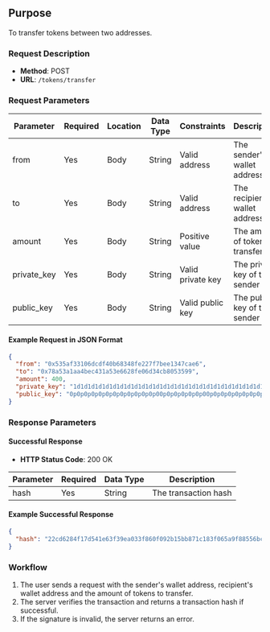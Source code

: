 ## Purpose
To transfer tokens between two addresses.

### Request Description
- **Method**: POST 
- **URL**: `/tokens/transfer`

### Request Parameters
| Parameter         | Required | Location | Data Type | Constraints        | Description                        |
| ----------------- | -------- | -------- | --------- | ------------------ | ---------------------------------- |
| from              | Yes      | Body     | String    | Valid address      | The sender's wallet address        |
| to                | Yes      | Body     | String    | Valid address      | The recipient's wallet address     |
| amount            | Yes      | Body     | String    | Positive value     | The amount of tokens to transfer   |
| private_key       | Yes      | Body     | String    | Valid private key  | The private key of the sender      |
| public_key        | Yes      | Body     | String    | Valid public key   | The public key of the sender       |

#### Example Request in JSON Format
```json
{
  "from": "0x535af33106dcdf40b68348fe227f7bee1347cae6",
  "to": "0x78a53a1aa4bec431a53e6628fe06d34cb8053599",
  "amount": 400,
  "private_key": "1d1d1d1d1d1d1d1d1d1d1d1d1d1d1d1d1d1d1d1d1d1d1d1d1d1d1d1d1d1d1d1d",
  "public_key": "0p0p0p0p0p0p0p0p0p0p0p0p00p0p0p0p0p0p00p0p0p0p0p0p0p0p00p0p0p0p0p0p0p0p0p0p0p0p0p0p0p0p0p0p0p0p0p0p0p0p0p0p0p0p0p0p0p0p0p0p0p0p0p0"
}
```

### Response Parameters

#### Successful Response
- **HTTP Status Code**: 200 OK

| Parameter   | Required | Data Type | Description                         |
| ----------- | -------- | --------- | ------------------------------------|
| hash        | Yes      | String    | The transaction hash                |

#### Example Successful Response
```json
{
  "hash": "22cd6284f17d541e63f39ea033f860f092b15bb871c183f065a9f88556bc0a17"
}
```

### Workflow
1. The user sends a request with the sender's wallet address, recipient's wallet address and the amount of tokens to transfer.
2. The server verifies the transaction and returns a transaction hash if successful.
3. If the signature is invalid, the server returns an error.
